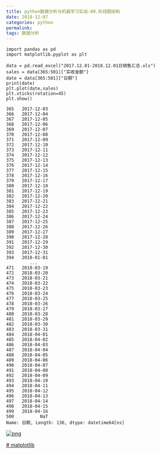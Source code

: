 ```yaml
---
title: python数据分析与机器学习实战-09.折线图绘制
date: 2018-12-07 
categories: python
permalink: 
tags: 数据分析 
---
```



```
import pandas as pd
import matplotlib.pyplot as plt

data = pd.read_excel("2017.12.01-2018.12.01日销售汇总.xls")
sales = data[365:501]["实收金额"]
date = data[365:501]["日期"]
print(date)
plt.plot(date,sales)
plt.xticks(rotation=45)
plt.show()
```



```
365   2017-12-03
366   2017-12-04
367   2017-12-05
368   2017-12-06
369   2017-12-07
370   2017-12-08
371   2017-12-09
372   2017-12-10
373   2017-12-11
374   2017-12-12
375   2017-12-13
376   2017-12-14
377   2017-12-15
378   2017-12-16
379   2017-12-17
380   2017-12-18
381   2017-12-19
382   2017-12-20
383   2017-12-21
384   2017-12-22
385   2017-12-23
386   2017-12-24
387   2017-12-25
388   2017-12-26
389   2017-12-27
390   2017-12-28
391   2017-12-29
392   2017-12-30
393   2017-12-31
394   2018-01-01
         ...    
471   2018-03-19
472   2018-03-20
473   2018-03-21
474   2018-03-22
475   2018-03-23
476   2018-03-24
477   2018-03-25
478   2018-03-26
479   2018-03-27
480   2018-03-28
481   2018-03-29
482   2018-03-30
483   2018-03-31
484   2018-04-01
485   2018-04-02
486   2018-04-03
487   2018-04-04
488   2018-04-05
489   2018-04-06
490   2018-04-07
491   2018-04-08
492   2018-04-09
493   2018-04-10
494   2018-04-11
495   2018-04-12
496   2018-04-13
497   2018-04-14
498   2018-04-15
499   2018-04-16
500          NaT
Name: 日期, Length: 136, dtype: datetime64[ns]
```

[![png](https://www.cishao.cn/2018/12/07/%E2%80%9Cpython%E6%95%B0%E6%8D%AE%E5%88%86%E6%9E%90%E4%B8%8E%E6%9C%BA%E5%99%A8%E5%AD%A6%E4%B9%A0%E5%AE%9E%E6%88%98-09-%E6%8A%98%E7%BA%BF%E5%9B%BE%E7%BB%98%E5%88%B6%E2%80%9D/output_0_1.png)](https://www.cishao.cn/2018/12/07/“python数据分析与机器学习实战-09-折线图绘制”/output_0_1.png)

[# matplotlib](https://www.cishao.cn/tags/matplotlib/)
